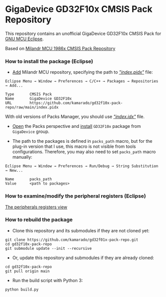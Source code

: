 # GigaDevice GD32F10x CMSIS Pack Repository

This repository contains an unofficial GigaDevice GD32F10x CMSIS Pack for [GNU MCU Eclipse][packs-manager].

Based on [Milandr MCU 1986x CMSIS Pack Repository](https://github.com/in4lio/mdr1986x-pack-repo)

### How to install the package (Eclipse)

- [Add][packs-manager-config] Milandr MCU repository, specifying the path to [_"index.pidx"_][index.pidx]
file:
```
Eclipse Menu → Window → Preferences → C/C++ → Packages → Repositories → Add...

Type       CMSIS Pack
Name       GigaDevice GD32F10x
URL        https://github.com/kamarado/gd32f10x-pack-repo/raw/main/index.pidx
```
With old versions of Packs Manager, you should use [_"index.idx"_][index.idx] file.

- [Open][packs-manager-persp] the Packs perspective and [install][packs-manager-install] `GD32F10x`
package from `GigaDevice` group.

- The path to the packages is defined in `packs_path` macro, but for the plug-in version that I use,
this macro is not visible from tools configurations. Therefore, you may also need to set `packs_path`
macro manually:
```
Eclipse Menu → Window → Preferences → Run/Debug → String Substitution → New...

Name       packs_path
Value      <path to packages>
```

### How to examine/modify the peripheral registers (Eclipse)

[The peripherals registers view][debug-registers]

### How to rebuild the package

- Clone this repository and its submodules if they are not cloned yet:

```
git clone https://github.com/kamarado/gd32f01x-pack-repo.git
cd gd32f10x-pack-repo
git submodule update --init --recursive
```

- Or, update this repository and submodules if they are already cloned:

```
cd gd32f10x-pack-repo
git pull origin main
```

- Run the build script with Python 3:

```
python build.py
```

[packinstaller]:         http://www2.keil.com/mdk5/packinstaller/
[packs-manager]:         https://gnu-mcu-eclipse.github.io/plugins/packs-manager/
[packs-manager-config]:  https://gnu-mcu-eclipse.github.io/plugins/packs-manager/#configuration
[packs-manager-persp]:   https://gnu-mcu-eclipse.github.io/plugins/packs-manager/#the-packs-perspective
[packs-manager-install]: https://gnu-mcu-eclipse.github.io/plugins/packs-manager/#pack-install
[debug-registers]:       https://gnu-mcu-eclipse.github.io/debug/peripheral-registers/
[pack]:                  https://raw.githubusercontent.com/kamarado/gd32f10x-pack-repo/main/GigaDevice.GD32F10x_DFP.2.0.2.pack
[index.pidx]:            https://raw.githubusercontent.com/kamarado/gd32f10x-pack-repo/main/index.pidx
[index.idx]:             https://raw.githubusercontent.com/kamarado/gd32f10x-pack-repo/main/index.idx
